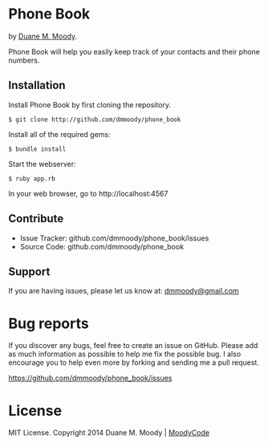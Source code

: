 Phone Book
==========

by <a href="http://moodyco.de" target="_blank">Duane M. Moody</a>.

Phone Book will help you easily keep track of your contacts and their phone numbers.


Installation
------------

Install Phone Book by first cloning the repository.  
```
$ git clone http://github.com/dmmoody/phone_book
```

Install all of the required gems:
```
$ bundle install
```

Start the webserver:
```
$ ruby app.rb
```

In your web browser, go to http://localhost:4567

Contribute
----------

- Issue Tracker: github.com/dmmoody/phone_book/issues
- Source Code: github.com/dmmoody/phone_book

Support
-------

If you are having issues, please let us know at: dmmoody@gmail.com

Bug reports
===========

If you discover any bugs, feel free to create an issue on GitHub. Please add as much information as possible to help me fix the possible bug. I also encourage you to help even more by forking and sending me a pull request.

https://github.com/dmmoody/phone_book/issues

License
=======

MIT License. Copyright 2014 Duane M. Moody | <a href="http://moodyco.de">MoodyCode</a>